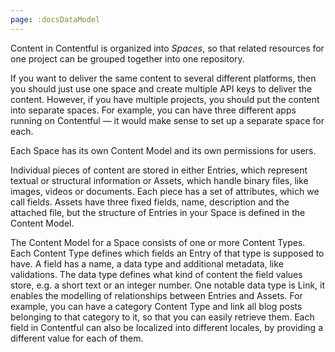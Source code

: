 ```yaml
---
page: :docsDataModel
---
```


Content in Contentful is organized into *Spaces*, so that related resources for one project can be grouped together into one repository.

If you want to deliver the same content to several different platforms, then you should just use one space and create multiple API keys to deliver the content. However, if you have multiple projects, you should put the content into separate spaces. For example, you can have three different apps running on Contentful — it would make sense to set up a separate space for each.

Each Space has its own Content Model and its own permissions for users.

Individual pieces of content are stored in either Entries, which represent textual or structural information or Assets, which handle binary files, like images, videos or documents. Each piece has a set of attributes, which we call fields. Assets have three fixed fields, name, description and the attached file, but the structure of Entries in your Space is defined in the Content Model.

The Content Model for a Space consists of one or more Content Types. Each Content Type defines which fields an Entry of that type is supposed to have. A field has a name, a data type and additional metadata, like validations. The data type defines what kind of content the field values store, e.g. a short text or an integer number. One notable data type is Link, it enables the modelling of relationships between Entries and Assets. For example, you can have a category Content Type and link all blog posts belonging to that category to it, so that you can easily retrieve them. Each field in Contentful can also be localized into different locales, by providing a different value for each of them.

